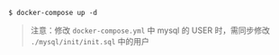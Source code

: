 ```
$ docker-compose up -d
```

> 注意：修改 `docker-compose.yml` 中 mysql 的 USER 时，需同步修改 `./mysql/init/init.sql` 中的用户
